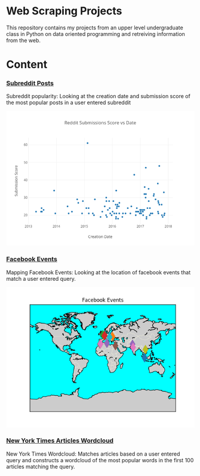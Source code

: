 # Web Scraping Projects
This repository contains my projects from an upper level undergraduate class in Python on data oriented programming and retreiving information from the web.

# Content
### [Subreddit Posts](https://github.com/adambens/Web_Scraping_Projects/tree/master/Subreddits)
Subreddit popularity: Looking at the creation date and submission score of the most popular posts in a user entered subreddit 

<img width="900" alt="img1" src="./Subreddits/Reddit Submissions.png">

### [Facebook Events](https://github.com/adambens/Web_Scraping_Projects/tree/master/Facebook%20Events%20Scraper)
Mapping Facebook Events: Looking at the location of facebook events that match a user entered query. 

<img width="900" alt="img1" src="./Facebook Events Scraper/FB EVENTS1.png">

### [New York Times Articles Wordcloud]()  
New York Times Wordcloud: Matches articles based on a user entered query and constructs a wordcloud of the most popular words in the first 100 articles matching the query.
